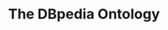 ---
schema: default
title: The DBpedia Ontology
organization: DataScientia Foundation
resources:
  - name: DBPedia.UAN.owl
    downloadURL: >-
      http://git.knowdive.disi.unitn.it:8080/knowledge/LiveKnowledge/SREP/commonsense/raw/master/DBPedia.UAN.owl
    format: owl
    description: >-
      The DBpedia ontology provides the classes and properties used in the
      DBpedia data set.
    license: 'CC '
    status: Active
    accessService: ''
    byteSize: 2.199.546
    issued: '2016-05-21'
    language: en
    modified: ''
    OntologyEngineeringTool: Protégé
    ontologyLanguage: owl
    ontologySyntax: rdf
    example: ''
    ReferenceLKRepository: SREP
    referenceOntology: ''
    spatialExtent: ''
    referenceDatasets: ''
description: >-
  The DBpedia ontology provides the classes and properties used in the DBpedia
  data set.
distribution: ''
keyword: ''
publisher: DBpedia Organization
theme: Upper Level
versionNotes: >-
  new version 4.2-SNAPSHOT from this URL:
  http://vmdbpedia.informatik.uni-leipzig.de:8088/2016-04/ontology.owl
landingPage: 'https://dbpedia.org/ontology/'
accessRigths: Public
creator: DBpedia Organization
hasVersion: ''
isVersionOf: ''
identifier: UP_DB
issued: '2016-05-21'
modified: ''
language: en
provenance: ''
page: 'https://www.dbpedia.org/'
wasGeneratedBy: crowd-sourced community effort
versionInfo: version 4.2-SNAPSHOT
formalityLevel: Teleontology
OntologyEngineeringMethodology: information extraction
acronym: DBpedia
CompetencyQuestion: ''
maxDepth: ''
preferredNamespacePrefix: dbo
preferredNamespaceUri: ''
toDoList: To completely annotate.
namespacesGenerated: ''
namespacesReused: ''
datasetLevel: ''
---